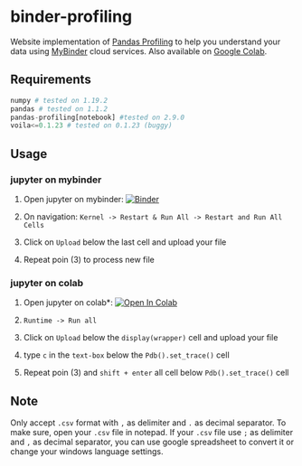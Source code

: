 # binder-profiling

Website implementation of [Pandas Profiling](https://github.com/pandas-profiling/pandas-profiling) to help you understand your data using [MyBinder](https://mybinder.org/) cloud services. Also available on [Google Colab](https://colab.research.google.com/).

## Requirements

```python
numpy # tested on 1.19.2
pandas # tested on 1.1.2
pandas-profiling[notebook] #tested on 2.9.0
voila<=0.1.23 # tested on 0.1.23 (buggy)
```

## Usage

### jupyter on mybinder

1. Open jupyter on mybinder: [![Binder](https://mybinder.org/badge_logo.svg)](https://mybinder.org/v2/gh/yasirroni/binder-profiling/master?filepath=%2Fbinder-profiling.ipynb)

2. On navigation: `Kernel -> Restart & Run All -> Restart and Run All Cells`

3. Click on `Upload` below the last cell and upload your file

4. Repeat poin (3) to process new file

<!---
Voila profiling ended up not showing
-->
<!---
### voila on mybinder
1. Open voila on mybinder: [![Binder](https://mybinder.org/badge_logo.svg)](https://mybinder.org/v2/gh/yasirroni/binder-profiling/master?urlpath=%2Fvoila%2Frender%2Fbinder-profiling.ipynb)
-->

### jupyter on colab

1. Open jupyter on colab*: [![Open In Colab](https://colab.research.google.com/assets/colab-badge.svg)](https://colab.research.google.com/github/yasirroni/binder-profiling/blob/master/colab-profiling.ipynb)

2. `Runtime -> Run all`

3. Click on `Upload` below the `display(wrapper)` cell and upload your file

4. type `c` in the `text-box` below the  `Pdb().set_trace()` cell

5. Repeat poin (3) and `shift + enter` all cell below `Pdb().set_trace()` cell

## Note

Only accept `.csv` format with `,` as delimiter and `.` as decimal separator. To make sure, open your `.csv` file in notepad. If your `.csv` file use `;` as delimiter and `,` as decimal separator, you can use google spreadsheet to convert it or change your windows language settings.
